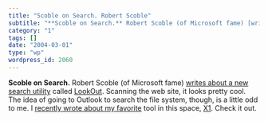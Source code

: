 ```yaml
---
title: "Scoble on Search. Robert Scoble"
subtitle: "**Scoble on Search.** Robert Scoble (of Microsoft fame) [writes about a new search utility](http://r..."
category: "1"
tags: []
date: "2004-03-01"
type: "wp"
wordpress_id: 2060
---
```

**Scoble on Search.** Robert Scoble (of Microsoft fame) [writes about a new search utility](http://radio.weblogs.com/0001011/2004/02/29.html#a6730) called [LookOut](http://www.lookoutsoft.com/). Scanning the web site, it looks pretty cool. The idea of going to Outlook to search the file system, though, is a little odd to me. I [recently wrote about my favorite](/2004/02/24.html#a173) tool in this space, [X1](http://www.x1.com/). Check it out.